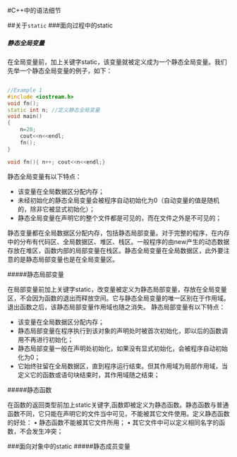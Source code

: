 #C++中的语法细节

##关于`static`
###面向过程中的static
##### 静态全局变量

在全局变量前，加上关键字static，该变量就被定义成为一个静态全局变量。我们先举一个静态全局变量的例子，如下：

```c++ 

//Example 1
#include <iostream.h>
void fn();
static int n; //定义静态全局变量
void main()
{    
    n=20;
    cout<<n<<endl; 
    fn();
}

void fn(){ n++; cout<<n<<endl;}

```

静态全局变量有以下特点： 
* 该变量在全局数据区分配内存；
* 未经初始化的静态全局变量会被程序自动初始化为0（自动变量的值是随机的，除非它被显式初始化）； 
* 静态全局变量在声明它的整个文件都是可见的，而在文件之外是不可见的；

静态变量都在全局数据区分配内存，包括静态局部变量。对于完整的程序，在内存中的分布有代码区、全局数据区、堆区、栈区。一般程序的由new产生的动态数据存放在堆区，函数内部的局部变量在栈区。静态全局变量在全局数据区，此外要注意的是静态局部变量也是在全局变量区。

#####静态局部变量

在局部变量前加上关键字static，改变量被定义为静态局部变量，存放在全局变量区，不会因为函数的退出而释放空间。它与静态全局变量的唯一区别在于作用域。退出函数之后，该静态局部变量作用域也随之消失。
静态局部变量有以下特点：
* 该变量在全局数据区分配内存； 
* 静态局部变量在程序执行到该对象的声明处时被首次初始化，即以后的函数调用不再进行初始化；
* 静态局部变量一般在声明处初始化，如果没有显式初始化，会被程序自动初始化为0； 
* 它始终驻留在全局数据区，直到程序运行结束。但其作用域为局部作用域，当定义它的函数或语句块结束时，其作用域随之结束； 

#####静态函数

在函数的返回类型前加上static关键字,函数即被定义为静态函数。静态函数与普通函数不同，它只能在声明它的文件当中可见，不能被其它文件使用。定义静态函数的好处： • 静态函数不能被其它文件所用； • 其它文件中可以定义相同名字的函数，不会发生冲突； 

###面向对象中的static
#####静态成员变量


